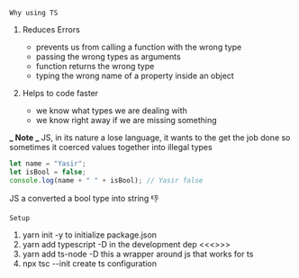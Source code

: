 `Why using TS`

1. Reduces Errors

   - prevents us from calling a function with the wrong type
   - passing the wrong types as arguments
   - function returns the wrong type
   - typing the wrong name of a property inside an object

2. Helps to code faster
   - we know what types we are dealing with
   - we know right away if we are missing something

**_ Note _**
JS, in its nature a lose language, it wants to the get the job done
so sometimes it coerced values together into illegal types

```js
let name = "Yasir";
let isBool = false;
console.log(name + " " + isBool); // Yasir false
```

JS a converted a bool type into string 👎

`Setup`

1. yarn init -y to initialize package.json
2. yarn add typescript -D in the development dep <<<<TS COMPLIER>>>>
3. yarn add ts-node -D this a wrapper around js that works for ts
4. npx tsc --init create ts configuration

